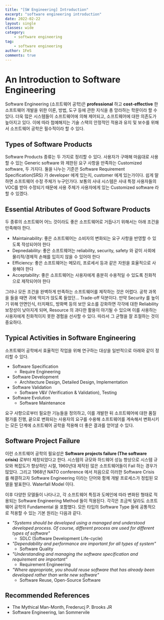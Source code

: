 ```yaml
---
title: "[SW Engineering] Introduction"
excerpt: "software engineering introduction"
date: 2022-02-22
layout: single
classes: wide
category:
    - software engineering
tag:
    - software engineering
author: 1FeS
comments: true
---
```


# An Introduction to Software Engineering

Software Engineering (소프트웨어 공학)은 **professional** 하고 **cost-effective** 한 소프트웨어 개발을 위한 이론, 방법, 도구 등에 관한 지식을 총 망라하는 학문이라 할 수 있다. 더욱 많은 시스템들이 소프트웨어에 의해 제어되고, 소프트웨어에 대한 의존도가 높아지고 있다. 이에 따라 첨예해지는 기술 스택의 안정적인 적용과 유지 및 보수를 위해서 소프트웨어 공학은 필수적이라 할 수 있다.

## Types of Software Products

Software Products 종류는 두 가지로 정리할 수 있다. 사용자가 구매해 마음대로 사용할 수 있는 Generic software 와 제한된 요구 사항을 만족하는 Customized software, 두 가지다. 둘을 나누는 기준은 Software Requirement Specification(SRS) 가 developer 에게 있는지, customer 에게 있는가이다. 쉽게 말하면 소프트웨어 수정 주체가 누구인가다. 보통의 사내 시스템은 사내 특정 사용자들의 VOC를 받아 수정되기 때문에 사용 주체가 사용자에게 있는 Customized software 라 할 수 있겠다.

## Essential Atributes of Good Software Products

두 종류의 소프트웨어 어느 것이라도 좋은 소프트웨어로 거듭나기 위해서는 아래 조건을 만족해야 한다.

- Maintainability: 좋은 소프트웨어는 소비자의 변화되는 요구 사항을 반영할 수 있도록 작성되어야 한다
- Depnedability: 좋은 소프트웨어는 reliability, security, safety 와 같이 사회에 물리적/경제적 손해를 입히지 않을 수 있어야 한다
- Efficiency: 좋은 소프트웨어는 메모리, 프로세서 등과 같은 자원을 효율적으로 사용해야 한다
- Acceptability: 좋은 소프트웨어는 사용자에게 충분히 수용적일 수 있도록 친화적으로 제작되어야 한다

그러나 모든 조건을 완벽하게 만족하는 소프트웨어를 제작하는 것은 어렵다. 공학 과목을 들을 때면 귀에 딱지가 앉도록 들었던... Trade-off 덕분이다. 만약 Security 를 높이기 위해 안면인식, 터치패드, 방화벽 등의 보안 요소를 강화하면 각각에 대한 Reliability 보장성이 낮아지게 되며, Resource 의 과다한 활용이 야기될 수 있으며 이를 사용하는 사용자에게 친화적이지 못한 경험을 선사할 수 있다. 따라서 그 균형을 잘 조절하는 것이 중요하다.

## Typical Activities in Software Engineering

소프트웨어 공학에서 효율적인 작업을 위해 연구하는 대상을 일반적으로 아래와 같이 정리할 수 있다.

- Software Specification
    - Require Engineering
- Software Development
    - Architecture Design, Detailed Design, Implementation
- Software Validation
    - Software V&V (Verification & Validation), Testing
- Software Evolution
    - Software Maintenance

요구 사항으로부터 필요한 기능들을 정의하고, 이를 개발한 뒤 소프트웨어에 대한 품질 평가를 진행, 끝으로 변화되는 사용자의 요구를 수용해 소프트웨어를 계속해서 변화시키는 모든 단계에 소프트웨어 공학을 적용해 더 좋은 결과를 얻어낼 수 있다.

## Software Project Failure

이런 소프트웨어 공학의 필요성은 **Software projects failure (The software crisis)** 로부터 제창되었다고 한다. 시스템의 규모와 하드웨어 성능 향상으로 시스템 규모와 복잡도가 향상하던 시절, 1960년대 제작된 많은 소프트웨어들이 Fail 하는 경우가 많았다. 그리고 1968년 NATO conference 에서 처음으로 이러한 Software Crisis 를 해결하고자 Software Engineering 이라는 단어와 함께 개발 프로세스가 정립된 모델을 발표한다. Waterfall Model 이다.

이후 다양한 모델들이 나타나고, 각 소프트웨어 특징과 도메인에 따라 변화된 형태로 적용되는 Software Engineering Method 들이 적용된다. 각각은 조금씩 달라도 소프트웨어 공학의 Fundamental 을 포함했다. 모든 타입의 Software Type 들에 공통적으로 적용할 수 있는 기본 원리는 다음과 같다.

- *"Systems should be developed using a managed and understood developed process. Of course, different process are used for different types of software"*
    - SDLC (Software Development Life-cycle)
- *"Dependability and performance are important for all types of system"*
    - Software Quality
- *"Understanding and managing the software specification and requirement are important"*
    - Requirement Engineering
- *"Where appropriate, you should reuse software that has already been developed rather than write new software"*
    - Software Reuse, Open-Source Software

## Recommended References

- The Mythical Man-Month, Frederucj P. Brooks JR
- Software Engineering, Ian Sommervile